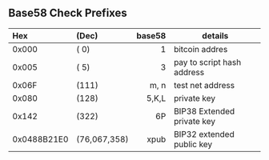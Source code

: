 Base58 Check Prefixes
---------------

| Hex          | (Dec)        | base58 | details                     |
|:-------------|:-------------|-------:|-----------------------------|
| 0x000        | (  0)        |      1 | bitcoin addres              |
| 0x005        | (  5)        |      3 | pay to script hash address  |
| 0x06F        | (111)        |   m, n | test net address            |
| 0x080        | (128)        |  5,K,L | private key                 |
| 0x142        | (322)        |  6P    | BIP38 Extended private key  |
| 0x0488B21E0  | (76,067,358) |  xpub  | BIP32 extended public key   |
